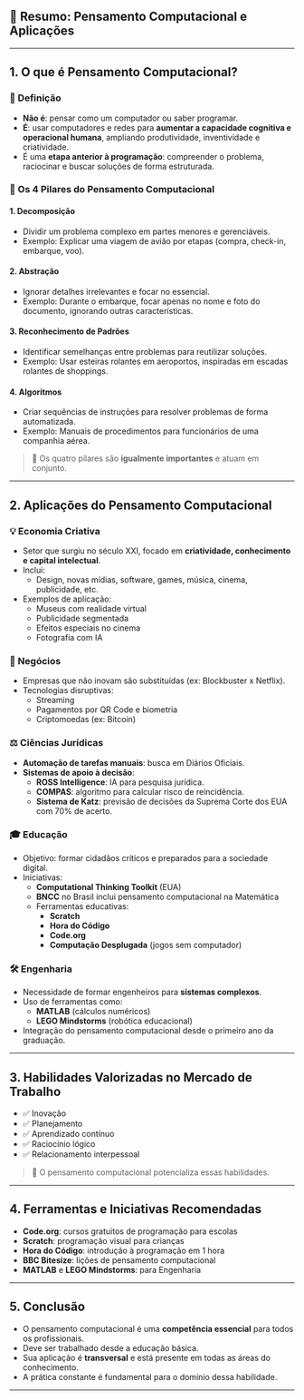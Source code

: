 
## 🧠 Resumo: Pensamento Computacional e Aplicações

---

## 1. O que é Pensamento Computacional?

### 📌 Definição
- **Não é**: pensar como um computador ou saber programar.
- **É**: usar computadores e redes para **aumentar a capacidade cognitiva e operacional humana**, ampliando produtividade, inventividade e criatividade.
- É uma **etapa anterior à programação**: compreender o problema, raciocinar e buscar soluções de forma estruturada.

### 🧱 Os 4 Pilares do Pensamento Computacional

#### 1. **Decomposição**
- Dividir um problema complexo em partes menores e gerenciáveis.
- Exemplo: Explicar uma viagem de avião por etapas (compra, check-in, embarque, voo).

#### 2. **Abstração**
- Ignorar detalhes irrelevantes e focar no essencial.
- Exemplo: Durante o embarque, focar apenas no nome e foto do documento, ignorando outras características.

#### 3. **Reconhecimento de Padrões**
- Identificar semelhanças entre problemas para reutilizar soluções.
- Exemplo: Usar esteiras rolantes em aeroportos, inspiradas em escadas rolantes de shoppings.

#### 4. **Algoritmos**
- Criar sequências de instruções para resolver problemas de forma automatizada.
- Exemplo: Manuais de procedimentos para funcionários de uma companhia aérea.

> 🔁 Os quatro pilares são **igualmente importantes** e atuam em conjunto.

---

## 2. Aplicações do Pensamento Computacional

### 💡 Economia Criativa
- Setor que surgiu no século XXI, focado em **criatividade, conhecimento e capital intelectual**.
- Inclui:
  - Design, novas mídias, software, games, música, cinema, publicidade, etc.
- Exemplos de aplicação:
  - Museus com realidade virtual
  - Publicidade segmentada
  - Efeitos especiais no cinema
  - Fotografia com IA

### 💼 Negócios
- Empresas que não inovam são substituídas (ex: Blockbuster x Netflix).
- Tecnologias disruptivas:
  - Streaming
  - Pagamentos por QR Code e biometria
  - Criptomoedas (ex: Bitcoin)

### ⚖️ Ciências Jurídicas
- **Automação de tarefas manuais**: busca em Diários Oficiais.
- **Sistemas de apoio à decisão**:
  - **ROSS Intelligence**: IA para pesquisa jurídica.
  - **COMPAS**: algoritmo para calcular risco de reincidência.
  - **Sistema de Katz**: previsão de decisões da Suprema Corte dos EUA com 70% de acerto.

### 🎓 Educação
- Objetivo: formar cidadãos críticos e preparados para a sociedade digital.
- Iniciativas:
  - **Computational Thinking Toolkit** (EUA)
  - **BNCC** no Brasil inclui pensamento computacional na Matemática
  - Ferramentas educativas:
    - **Scratch**
    - **Hora do Código**
    - **Code.org**
    - **Computação Desplugada** (jogos sem computador)

### 🛠️ Engenharia
- Necessidade de formar engenheiros para **sistemas complexos**.
- Uso de ferramentas como:
  - **MATLAB** (cálculos numéricos)
  - **LEGO Mindstorms** (robótica educacional)
- Integração do pensamento computacional desde o primeiro ano da graduação.

---

## 3. Habilidades Valorizadas no Mercado de Trabalho

- ✅ Inovação
- ✅ Planejamento
- ✅ Aprendizado contínuo
- ✅ Raciocínio lógico
- ✅ Relacionamento interpessoal

> 🧠 O pensamento computacional potencializa essas habilidades.

---

## 4. Ferramentas e Iniciativas Recomendadas

- **Code.org**: cursos gratuitos de programação para escolas
- **Scratch**: programação visual para crianças
- **Hora do Código**: introdução à programação em 1 hora
- **BBC Bitesize**: lições de pensamento computacional
- **MATLAB** e **LEGO Mindstorms**: para Engenharia

---

## 5. Conclusão

- O pensamento computacional é uma **competência essencial** para todos os profissionais.
- Deve ser trabalhado desde a educação básica.
- Sua aplicação é **transversal** e está presente em todas as áreas do conhecimento.
- A prática constante é fundamental para o domínio dessa habilidade.

---
